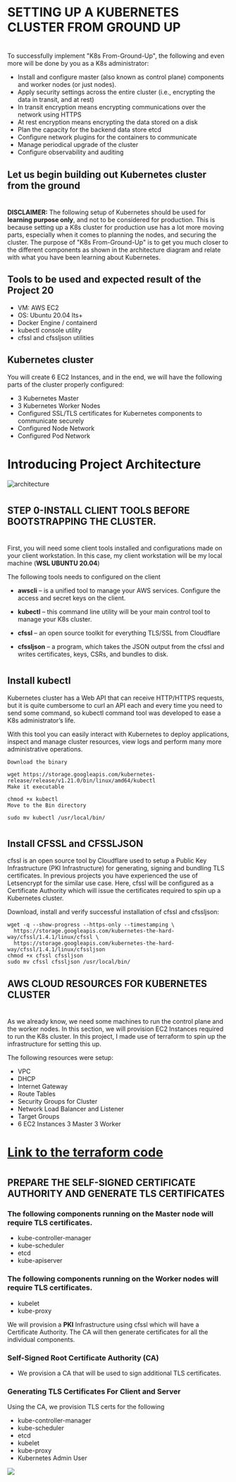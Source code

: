 # SETTING UP A KUBERNETES CLUSTER FROM GROUND UP
#

To successfully implement "K8s From-Ground-Up", the following and even more will be done by you as a K8s administrator:

- Install and configure master (also known as control plane) components and worker nodes (or just nodes).
- Apply security settings across the entire cluster (i.e., encrypting the data in transit, and at rest)
- In transit encryption means encrypting communications over the network using HTTPS
- At rest encryption means encrypting the data stored on a disk
- Plan the capacity for the backend data store etcd
- Configure network plugins for the containers to communicate
- Manage periodical upgrade of the cluster
- Configure observability and auditing

## Let us begin building out Kubernetes cluster from the ground
#
**DISCLAIMER:** The following setup of Kubernetes should be used for **learning purpose only**, and not to be considered for production. This is because setting up a K8s cluster for production use has a lot more moving parts, especially when it comes to planning the nodes, and securing the cluster. The purpose of "K8s From-Ground-Up" is to get you much closer to the different components as shown in the architecture diagram and relate with what you have been learning about Kubernetes.

## Tools to be used and expected result of the Project 20
- VM: AWS EC2
- OS: Ubuntu 20.04 lts+
- Docker Engine / containerd
- kubectl console utility
- cfssl and cfssljson utilities

## Kubernetes cluster
You will create 6 EC2 Instances, and in the end, we will have the following parts of the cluster properly configured:

- 3 Kubernetes Master
- 3 Kubernetes Worker Nodes
- Configured SSL/TLS certificates for Kubernetes components to communicate securely
- Configured Node Network
- Configured Pod Network

#

# Introducing Project Architecture
![architecture](./img/architecture.jpg)
#

## STEP 0-INSTALL CLIENT TOOLS BEFORE BOOTSTRAPPING THE CLUSTER.
#

First, you will need some client tools installed and configurations made on your client workstation. In this case, my client workstation will be my local machine (**WSL UBUNTU 20.04**)

The following tools needs to configured on the client

- **awscli** – is a unified tool to manage your AWS services. Configure the access and secret keys on the client.
  
- **kubectl** – this command line utility will be your main control tool to manage your K8s cluster. 
- **cfssl** – an open source toolkit for everything TLS/SSL from Cloudflare
- **cfssljson** – a program, which takes the JSON output from the cfssl and writes certificates, keys, CSRs, and bundles to disk.
#

## Install kubectl
Kubernetes cluster has a Web API that can receive HTTP/HTTPS requests, but it is quite cumbersome to curl an API each and every time you need to send some command, so kubectl command tool was developed to ease a K8s administrator’s life.

With this tool you can easily interact with Kubernetes to deploy applications, inspect and manage cluster resources, view logs and perform many more administrative operations.

```
Download the binary

wget https://storage.googleapis.com/kubernetes-release/release/v1.21.0/bin/linux/amd64/kubectl
Make it executable

chmod +x kubectl
Move to the Bin directory

sudo mv kubectl /usr/local/bin/
```
#
## Install CFSSL and CFSSLJSON
cfssl is an open source tool by Cloudflare used to setup a Public Key Infrastructure (PKI Infrastructure) for generating, signing and bundling TLS certificates. In previous projects you have experienced the use of Letsencrypt for the similar use case. Here, cfssl will be configured as a Certificate Authority which will issue the certificates required to spin up a Kubernetes cluster.

Download, install and verify successful installation of cfssl and cfssljson:
```
wget -q --show-progress --https-only --timestamping \
  https://storage.googleapis.com/kubernetes-the-hard-way/cfssl/1.4.1/linux/cfssl \
  https://storage.googleapis.com/kubernetes-the-hard-way/cfssl/1.4.1/linux/cfssljson
chmod +x cfssl cfssljson
sudo mv cfssl cfssljson /usr/local/bin/
```
## AWS CLOUD RESOURCES FOR KUBERNETES CLUSTER
#
As we already know, we need some machines to run the control plane and the worker nodes. In this section, we will provision EC2 Instances required to run the K8s cluster. In this project, I made use of terraform to spin up the infrastructure for setting this up.

The following resources were setup:

- VPC
- DHCP 
- Internet Gateway
- Route Tables
- Security Groups for Cluster
- Network Load Balancer and Listener
- Target Groups
- 6 EC2 Instances 3 Master 3 Worker

# [Link to the terraform code ](https://github.com/Micah-Shallom/k8s-tf-network-setup.git)
#

## PREPARE THE SELF-SIGNED CERTIFICATE AUTHORITY AND GENERATE TLS CERTIFICATES
### The following components running on the Master node will require TLS certificates.
- kube-controller-manager
- kube-scheduler
- etcd
- kube-apiserver
  
### The following components running on the Worker nodes will require TLS certificates.
- kubelet
- kube-proxy

We will provision a **PKI** Infrastructure using cfssl which will have a Certificate Authority. The CA will then generate certificates for all the individual components.

### Self-Signed Root Certificate Authority (CA)
- We provision a CA that will be used to sign additional TLS certificates.

### Generating TLS Certificates For Client and Server

Using the CA, we provision TLS certs for the following
- kube-controller-manager
- kube-scheduler
- etcd
- kubelet
- kube-proxy
- Kubernetes Admin User

![](./img/2.certs.jpg)
